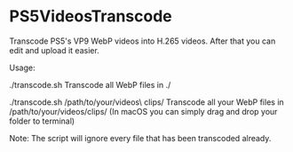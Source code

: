 # PS5VideosTranscode
Transcode PS5's VP9 WebP videos into H.265 videos. After that you can edit and upload it easier.

Usage: 

./transcode.sh Transcode all WebP files in ./

./transcode.sh /path/to/your/videos\ clips/ Transcode all your WebP files in /path/to/your/videos/clips/ (In macOS you can simply drag and drop your folder to terminal)

Note: The script will ignore every file that has been transcoded already.